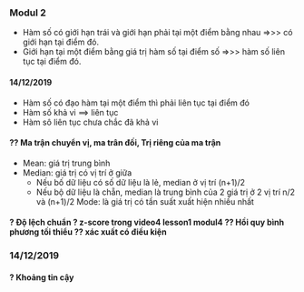 ### Modul 2

- Hàm số có giới hạn trái và giới hạn phải tại một điểm bằng nhau =>>> có giới hạn tại điểm đó.
- Giới hạn tại một điểm bằng giá trị hàm số tại điểm số =>>> hàm số liên tục tại điểm đó.

#### 14/12/2019
- Hàm số có đạo hàm tại một điểm thì phải liên tục tại điểm đó
- Hàm số khả vi ==> liên tục 
- Hàm sô liên tục chưa chắc đã khả vi

#### ?? Ma trận chuyển vị, ma trân đối, Trị riêng của ma trận 

- Mean: giá trị trung bình
- Median: giá trị có vị trí ở giữa
  * Nếu bố dữ liệu có số dữ liệu là lẻ, median ở vị trí (n+1)/2
  * Nếu bộ dữ liệu là chẵn, median là trung bình của 2 giá trị ở 2 vị trí n/2 và (n+1)/2
Mode: là giá trị có tần suất xuất hiện nhiều nhất

#### ? Độ lệch chuẩn ? z-score trong video4 lesson1 modul4 ?? Hồi quy bình phương tối thiểu ?? xác xuất có điều kiện

### 14/12/2019

#### ? Khoảng tin cậy